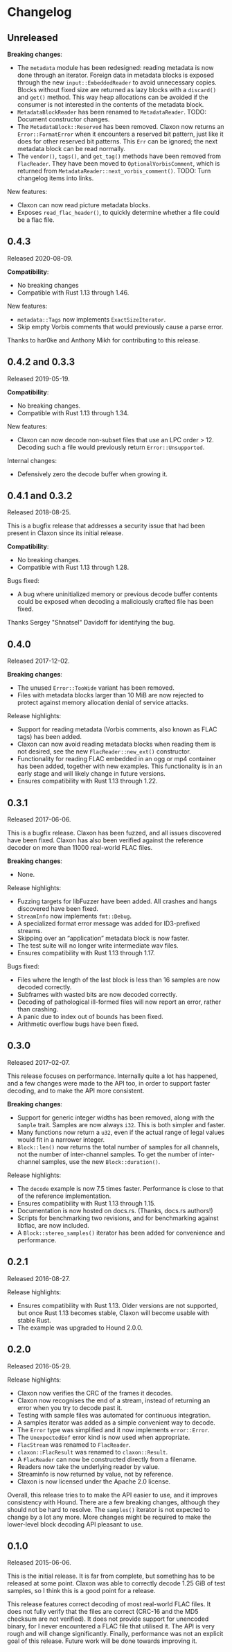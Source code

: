 Changelog
=========

Unreleased
----------

**Breaking changes**:

- The `metadata` module has been redesigned: reading metadata is now done
  through an iterator. Foreign data in metadata blocks is exposed through the
  new `input::EmbeddedReader` to avoid unnecessary copies. Blocks without fixed
  size are returned as lazy blocks with a `discard()` and `get()` method. This
  way heap allocations can be avoided if the consumer is not interested in the
  contents of the metadata block.
- `MetadataBlockReader` has been renamed to `MetadataReader`. TODO: Document
  constructor changes.
- The `MetadataBlock::Reserved` has been removed. Claxon now returns an
  `Error::FormatError` when it encounters a reserved bit pattern, just like
  it does for other reserved bit patterns. This `Err` can be ignored; the next
  metadata block can be read normally.
- The `vendor()`, `tags()`, and `get_tag()` methods have been removed from
  `FlacReader`. They have been moved to `OptionalVorbisComment`, which is
  returned from `MetadataReader::next_vorbis_comment()`.
  TODO: Turn changelog items into links.

New features:

- Claxon can now read picture metadata blocks.
- Exposes `read_flac_header()`, to quickly determine whether a file could be
  a flac file.

0.4.3
-----

Released 2020-08-09.

**Compatibility**:

- No breaking changes
- Compatible with Rust 1.13 through 1.46.

New features:

- `metadata::Tags` now implements `ExactSizeIterator`.
- Skip empty Vorbis comments that would previously cause a parse error.

Thanks to har0ke and Anthony Mikh for contributing to this release.

0.4.2 and 0.3.3
---------------

Released 2019-05-19.

**Compatibility**:

- No breaking changes.
- Compatible with Rust 1.13 through 1.34.

New features:

- Claxon can now decode non-subset files that use an LPC order > 12. Decoding
  such a file would previously return `Error::Unsupported`.

Internal changes:

- Defensively zero the decode buffer when growing it.

0.4.1 and 0.3.2
---------------

Released 2018-08-25.

This is a bugfix release that addresses a security issue that had been present
in Claxon since its initial release.

**Compatibility**:

- No breaking changes.
- Compatible with Rust 1.13 through 1.28.

Bugs fixed:

- A bug where uninitialized memory or previous decode buffer contents could be
  exposed when decoding a maliciously crafted file has been fixed.

Thanks Sergey "Shnatsel" Davidoff for identifying the bug.

0.4.0
-----

Released 2017-12-02.

**Breaking changes**:

- The unused `Error::TooWide` variant has been removed.
- Files with metadata blocks larger than 10 MiB are now rejected to protect
  against memory allocation denial of service attacks.

Release highlights:

- Support for reading metadata (Vorbis comments, also known as FLAC tags) has
  been added.
- Claxon can now avoid reading metadata blocks when reading them is not desired,
  see the new `FlacReader::new_ext()` constructor.
- Functionality for reading FLAC embedded in an ogg or mp4 container has been
  added, together with new examples. This functionality is in an early stage and
  will likely change in future versions.
- Ensures compatibility with Rust 1.13 through 1.22.

0.3.1
-----

Released 2017-06-06.

This is a bugfix release. Claxon has been fuzzed, and all issues discovered have
been fixed. Claxon has also been verified against the reference decoder on more
than 11000 real-world FLAC files.

**Breaking changes**:

- None.

Release highlights:

- Fuzzing targets for libFuzzer have been added. All crashes and hangs
  discovered have been fixed.
- `StreamInfo` now implements `fmt::Debug`.
- A specialized format error message was added for ID3-prefixed streams.
- Skipping over an “application” metadata block is now faster.
- The test suite will no longer write intermediate wav files.
- Ensures compatibility with Rust 1.13 through 1.17.

Bugs fixed:

- Files where the length of the last block is less than 16 samples are now
  decoded correctly.
- Subframes with wasted bits are now decoded correctly.
- Decoding of pathological ill-formed files will now report an error,
  rather than crashing.
- A panic due to index out of bounds has been fixed.
- Arithmetic overflow bugs have been fixed.

0.3.0
-----

Released 2017-02-07.

This release focuses on performance. Internally quite a lot has happened, and a
few changes were made to the API too, in order to support faster decoding, and
to make the API more consistent.

**Breaking changes**:

- Support for generic integer widths has been removed, along with the `Sample`
  trait. Samples are now always `i32`. This is both simpler and faster.
- Many functions now return a `u32`, even if the actual range of legal values
  would fit in a narrower integer.
- `Block::len()` now returns the total number of samples for all channels, not
  the number of inter-channel samples. To get the number of inter-channel
  samples, use the new `Block::duration()`.

Release highlights:

- The `decode` example is now 7.5 times faster. Performance is close to that of
  the reference implementation.
- Ensures compatibility with Rust 1.13 through 1.15.
- Documentation is now hosted on docs.rs. (Thanks, docs.rs authors!)
- Scripts for benchmarking two revisions, and for benchmarking against libflac,
  are now included.
- A `Block::stereo_samples()` iterator has been added for convenience and
  performance.

0.2.1
-----

Released 2016-08-27.

Release highlights:

- Ensures compatibility with Rust 1.13. Older versions are not supported, but
  once Rust 1.13 becomes stable, Claxon will become usable with stable Rust.
- The example was upgraded to Hound 2.0.0.

0.2.0
-----

Released 2016-05-29.

Release highlights:

- Claxon now verifies the CRC of the frames it decodes.
- Claxon now recognises the end of a stream, instead of returning an
  error when you try to decode past it.
- Testing with sample files was automated for continuous integration.
- A samples iterator was added as a simple convenient way to decode.
- The `Error` type was simplified and it now implements `error::Error`.
- The `UnexpectedEof` error kind is now used when appropriate.
- `FlacStream` was renamed to `FlacReader`.
- `claxon::FlacResult` was renamed to `claxon::Result`.
- A `FlacReader` can now be constructed directly from a filename.
- Readers now take the underlying reader by value.
- Streaminfo is now returned by value, not by reference.
- Claxon is now licensed under the Apache 2.0 license.

Overall, this release tries to to make the API easier to use, and it
improves consistency with Hound. There are a few breaking changes,
although they should not be hard to resolve. The `samples()` iterator is
not expected to change by a lot any more. More changes might be required
to make the lower-level block decoding API pleasant to use.

0.1.0
-----

Released 2015-06-06.

This is the initial release. It is far from complete, but something has to be
released at some point. Claxon was able to correctly decode 1.25 GiB of test
samples, so I think this is a good point for a release.

This release features correct decoding of most real-world FLAC files. It does
not fully verify that the files are correct (CRC-16 and the MD5 checksum are
not verified). It does not provide support for unencoded binary, for I never
encountered a FLAC file that utilised it. The API is very rough and will change
significantly. Finally, performance was not an explicit goal of this release.
Future work will be done towards improving it.
